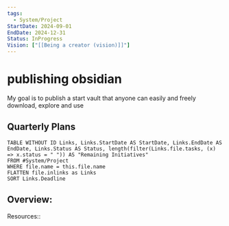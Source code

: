 ```yaml
---
tags:
  - System/Project
StartDate: 2024-09-01
EndDate: 2024-12-31
Status: InProgress
Vision: ["[[Being a creator (vision)]]"]
---
```


# publishing obsidian

My goal is to publish a start vault that anyone can easily and freely download, explore and use

## Quarterly Plans
```dataview
TABLE WITHOUT ID Links, Links.StartDate AS StartDate, Links.EndDate AS EndDate, Links.Status AS Status, length(filter(Links.file.tasks, (x) => x.status = " ")) AS "Remaining Initiatives"
FROM #System/Project 
WHERE file.name = this.file.name
FLATTEN file.inlinks as Links
SORT Links.Deadline
```

## Overview:

Resources::

